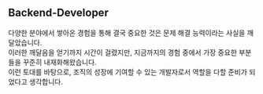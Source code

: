 ## Backend-Developer

다양한 분야에서 쌓아온 경험을 통해 결국 중요한 것은 문제 해결 능력이라는 사실을 깨달았습니다.  
이러한 깨달음을 얻기까지 시간이 걸렸지만, 지금까지의 경험 중에서 가장 중요한 부분들을 꾸준히 내재화해왔습니다.  
이런 토대를 바탕으로, 조직의 성장에 기여할 수 있는 개발자로서 역할을 다할 준비가 되었다고 생각합니다.  



<!--
**wonyonglee/wonyonglee** is a ✨ _special_ ✨ repository because its `README.md` (this file) appears on your GitHub profile.

Here are some ideas to get you started:

- 🔭 I’m currently working on ...
- 🌱 I’m currently learning ...
- 👯 I’m looking to collaborate on ...
- 🤔 I’m looking for help with ...
- 💬 Ask me about ...
- 📫 How to reach me: ...
- 😄 Pronouns: ...
- ⚡ Fun fact: ...
-->
